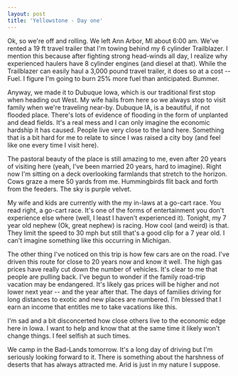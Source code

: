 ```yaml
---
layout: post  
title: 'Yellowstone - Day one'
---
```

Ok, so we're off and rolling. We left Ann Arbor, MI about 6:00 am. We've rented a 19 ft travel trailer that I'm towing behind my 6 cylinder Trailblazer. I mention this because after fighting strong head-winds all day, I realize why experienced haulers have 8 cylinder engines (and diesel at that). While the Trailblazer can easily haul a 3,000 pound travel trailer, it does so at a cost -- Fuel. I figure I'm going to burn 25% more fuel than anticipated. Bummer.

Anyway, we made it to Dubuque Iowa, which is our traditional first stop when heading out West. My wife hails from here so we always stop to visit family when we're traveling near-by. Dubuque IA, is a beautiful, if not flooded place. There's lots of evidence of flooding in the form of unplanted and dead fields. It's a real mess and I can only imagine the economic hardship it has caused. People live very close to the land here. Something that is a bit hard for me to relate to since I was raised a city boy (and feel like one every time I visit here).

The pastoral beauty of the place is still amazing to me, even after 20 years of visiting here (yeah, I've been married 20 years, hard to imagine). Right now I'm sitting on a deck overlooking farmlands that stretch to the horizon. Cows graze a mere 50 yards from me. Hummingbirds flit back and forth from the feeders. The sky is purple velvet.

My wife and kids are currently with the my in-laws at a go-cart race. You read right, a go-cart race. It's one of the forms of entertainment you don't experience else where (well, I least I haven't experienced it). Tonight, my 7 year old nephew (Ok, great nephew) is racing. How cool (and weird) is that. They limit the speed to 30 mph but still that's a good clip for a 7 year old. I can't imagine something like this occurring in Michigan.

The other thing I've noticed on this trip is how few cars are on the road. I've driven this route for close to 20 years now and know it well. The high gas prices have really cut down the number of vehicles. It's clear to me that people are pulling back. I've begun to wonder if the family road-trip vacation may be endangered. It's likely gas prices will be higher and not lower next year -- and the year after that. The days of families driving for long distances to exotic and new places are numbered. I'm blessed that I earn an income that entitles me to take vacations like this.

I'm sad and a bit disconcerted how close others live to the economic edge here in Iowa. I want to help and know that at the same time it likely won't change things. I feel selfish at such times.

We camp in the Bad-Lands tomorrow. It's a long day of driving but I'm seriously looking forward to it. There is something about the harshness of deserts that has always attracted me. Arid is just in my nature I suppose.
